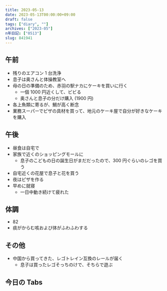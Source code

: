 ```yaml
---
title: 2023-05-13
date: 2023-05-13T00:00:00+09:00
draft: false
tags: ["diary", ""]
archives: ["2023-05"]
n年日記: ["0513"]
slug: 841941
---
```


## 午前

- 残りのエアコン 1 台洗浄
- 息子は奥さんと体操教室へ
- 母の日の準備のため、赤羽の駅ナカにケーキを買いに行く
  - 一個 1000 円近くして、ビビる
  - 奥さんと息子の分だけ購入 (1900 円)
- 各上魚類に寄るが、鯛が高く断念
- 業務スーパーでピザの具材を買って、地元のケーキ屋で自分が好きなケーキを購入

## 午後

- 昼食は自宅で
- 家族で近くのショッピングモールに
  - 息子のこどもの日の誕生日がまだだったので、300 円ぐらいのレゴを買う
- 自宅近くの花屋で息子と花を買う
- 夜はピザを作る
- 早めに就寝
  - 一日中動き続けて疲れた

## 体調

- 82
- 痰がからむ咳および体がふわふわする

## その他

- 中国から買ってきた、レゴトレイン互換のレールが届く
  - 息子は買ったレゴそっちのけで、そちらで遊ぶ

## 今日の Tabs
